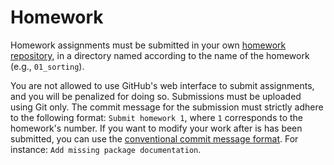 # Homework

Homework assignments must be submitted in your own [homework
repository][], in a directory named according to the name of the
homework (e.g., `01_sorting`). 

[homework repository]: https://classroom.github.com/a/ExtCUY72

You are not allowed to use GitHub's web interface to submit assignments,
and you will be penalized for doing so. Submissions must be uploaded
using Git only. The commit message for the submission must strictly
adhere to the following format: `Submit homework 1`, where `1`
corresponds to the homework's number. If you want to modify your work
after is has been submitted, you can use the [conventional commit
message format][tpope]. For instance: `Add missing package
documentation`.

[tpope]:
https://tbaggery.com/2008/04/19/a-note-about-git-commit-messages.html
